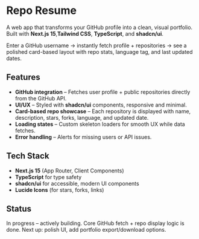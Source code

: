 # Repo Resume

A web app that transforms your GitHub profile into a clean, visual portfolio. Built with **Next.js 15**,**Tailwind CSS**, **TypeScript**, and **shadcn/ui**.

Enter a GitHub username → instantly fetch profile + repositories → see a polished card-based layout with repo stats, language tag, and last updated dates.

## Features

- **GitHub integration** – Fetches user profile + public repositories directly from the GitHub API.
- **UI/UX** – Styled with **shadcn/ui** components, responsive and minimal.
- **Card-based repo showcase** – Each repository is displayed with name, description, stars, forks, language, and updated date.
- **Loading states** – Custom skeleton loaders for smooth UX while data fetches.
- **Error handling** – Alerts for missing users or API issues.

## Tech Stack

- **Next.js 15** (App Router, Client Components)
- **TypeScript** for type safety
- **shadcn/ui** for accessible, modern UI components
- **Lucide Icons** (for stars, forks, links)

## Status

In progress – actively building. Core GitHub fetch + repo display logic is done. Next up: polish UI, add portfolio export/download options.
